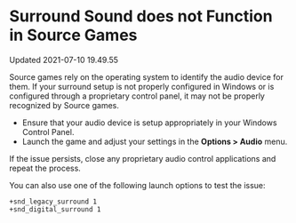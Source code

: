 # Surround Sound does not Function in Source Games
Updated 2021-07-10 19.49.55

Source games rely on the operating system to identify the audio device for them. If your surround setup is not properly configured in Windows or is configured through a proprietary control panel, it may not be properly recognized by Source games.  
  

* Ensure that your audio device is setup appropriately in your Windows Control Panel.
* Launch the game and adjust your settings in the **Options > Audio** menu.

  
If the issue persists, close any proprietary audio control applications and repeat the process.  
  
You can also use one of the following launch options to test the issue:  
  
`+snd_legacy_surround 1`  
`+snd_digital_surround 1`  
  
